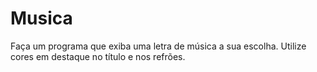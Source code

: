 # Musica
Faça um programa que exiba uma letra de música a sua escolha. Utilize cores em destaque no título e nos refrões.
